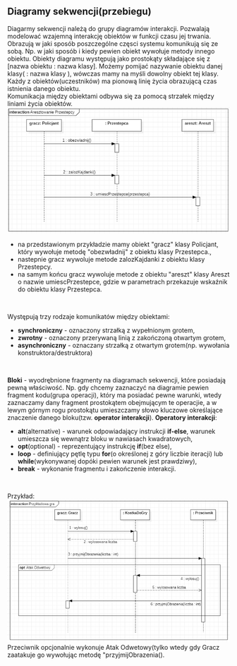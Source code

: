 ## Diagramy sekwencji(przebiegu)

Diagarmy sekwencji należą do grupy diagramów interakcji. Pozwalają modelować wzajemną interakcję obiektów w funkcji czasu jej trwania. 
Obrazują w jaki sposób poszczególne częsci systemu komunikują się ze sobą. Np. w jaki sposób i kiedy pewien obiekt wywołuje metody innego obiektu.
Obiekty diagramu występują jako prostokąty składające się z [nazwa obiektu : nazwa klasy]. Możemy pomijać nazywanie obiektu danej klasy( : nazwa klasy ), wówczas mamy na myśli dowolny obiekt tej klasy.
<br/>
Każdy z obiektów(uczestników) ma pionową linię życia obrazującą czas istnienia danego obiektu.
<br/>
Komunikacja między obiektami odbywa się za pomocą strzałek między liniami życia obiektów.
<img src="https://github.com/JakubMakaruk/UMCS/blob/master/Inzynieria%20oprogramowania/%C4%87wiczenia3/diagsekw%C4%87w1.png">
* na przedstawionym przykładzie mamy obiekt "gracz" klasy Policjant, który wywołuje metodę "obezwładnij" z obiektu klasy Przestepca.,
* nastepnie gracz wywoluje metode zalozKajdanki z obiektu klasy Przestepcy.
* na samym końcu gracz wywoluje metode z obiektu "areszt" klasy Areszt o nazwie umiescPrzestepce, gdzie w parametrach przekazuje wskaźnik do obiektu klasy Przestepca.

<br/>

Występują trzy rodzaje komunikatów między obiektami:
* **synchroniczny** - oznaczony strzałką z wypełnionym grotem,
* **zwrotny** - oznaczony przerywaną linią z zakończoną otwartym grotem,
* **asynchroniczny** - oznaczany strzałką z otwartym grotem(np. wywołania konstruktora/destruktora)

<br/>

**Bloki** - wyodrębnione fragmenty na diagramach sekwencji, które posiadają pewną właściwość. Np. gdy chcemy zaznaczyć na diagramie pewien fragment kodu(grupa operacji), który ma posiadać pewne warunki, wtedy zaznaczamy dany fragment prostokątem obejmującym te operacjie, a w lewym górnym rogu prostokątu umieszczamy słowo kluczowe określające znaczenie danego bloku(tzw. **operator interakcji**).
**Operatory interakcji**:
* **alt**(alternative) - warunek odpowiadający instrukcji **if-else**, warunek umieszcza się wewnątrz bloku w nawiasach kwadratowych,
* **opt**(optional) - reprezentujący instrukcję **if**(bez else),
* **loop** - definiujący pętlę typu **for**(o określonej z góry liczbie iteracji) lub **while**(wykonywanej dopóki pewien warunek jest prawdziwy),
* **break** - wykonanie fragmentu i zakończenie interakcji.

<br/>

Przykład: <br/>
<img src="https://github.com/JakubMakaruk/UMCS/blob/master/Inzynieria%20oprogramowania/%C4%87wiczenia3/diagsekw%C4%87w2.png">
Przeciwnik opcjonalnie wykonuje Atak Odwetowy(tylko wtedy gdy Gracz zaatakuje go wywołując metodę "przyjmijObrazenia().
